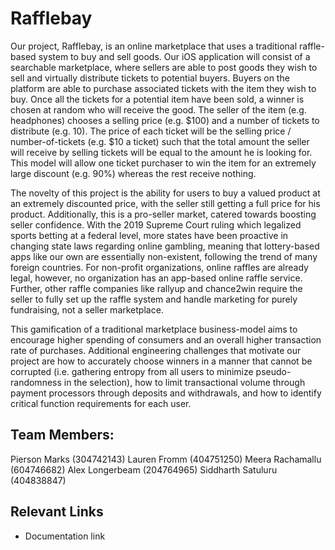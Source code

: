 # Rafflebay
Our project, Rafflebay, is an online marketplace that uses a traditional raffle-based system to buy and sell goods. Our iOS application will consist of a searchable marketplace, where sellers are able to post goods they wish to sell and virtually distribute tickets to potential buyers. Buyers on the platform are able to purchase associated tickets with the item they wish to buy. Once all the tickets for a potential item have been sold, a winner is chosen at random who will receive the good. The seller of the item (e.g. headphones) chooses a selling price (e.g. $100) and a number of tickets to distribute (e.g. 10). The price of each ticket will be the selling price / number-of-tickets (e.g. $10 a ticket) such that the total amount the seller will receive by selling tickets will be equal to the amount he is looking for. This model will allow one ticket purchaser to win the item for an extremely large discount (e.g. 90%) whereas the rest receive nothing. 

The novelty of this project is the ability for users to buy a valued product at an extremely discounted price, with the seller still getting a full price for his product. Additionally, this is a pro-seller market, catered towards boosting seller confidence. With the 2019 Supreme Court ruling which legalized sports betting at a federal level, more states have been proactive in changing state laws regarding online gambling, meaning that lottery-based apps like our own are essentially non-existent, following the trend of many foreign countries. For non-profit organizations, online raffles are already legal, however, no organization has an app-based online raffle service. Further, other raffle companies like rallyup and chance2win require the seller to fully set up the raffle system and handle marketing for purely fundraising, not a seller marketplace. 

This gamification of a traditional marketplace business-model aims to encourage higher spending of consumers and an overall higher transaction rate of purchases. Additional engineering challenges that motivate our project are how to accurately choose winners in a manner that cannot be corrupted (i.e. gathering entropy from all users to minimize pseudo-randomness in the selection), how to limit transactional volume through payment processors through deposits and withdrawals, and how to identify critical function requirements for each user.  


## Team Members:
 Pierson Marks (304742143)
 Lauren Fromm (404751250)
 Meera Rachamallu (604746682)
 Alex Longerbeam (204764965)
 Siddharth Satuluru (404838847)

## Relevant Links 
- Documentation link



